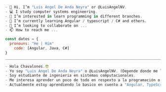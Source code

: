 ````js
- 👋 Hi, I’m "Luis Angel De Anda Neyra" or @LuisAngelNV.
- 💻 I study computer systems engineering.
- 👀 I’m interested in learn programming in different branches. 
- 🌱 I’m currently learning Angular / typescript / C# and others.
- 💞️ I’m looking to collaborate on ...
- 📫 How to reach me ...

const dates = {
  pronouns: "He | Him"
    code: [Angular, Java, C#]
}
_______________________________________________________________________________________

- Hola Chavalones.😎
- Yo soy "Luis Angel De Anda Neyra" o @LuisAngelNV. (Depende donde me localicen 👌😉)
- Soy estudiante de ingenieria en sistemas computacionales.
- Me interesa aprender un poco de todo en respexto a la programación o a redes TI.
- Actualmente estoy aprendiendo lo basico en cuento a "Angular, TypeScript, C# y un poco en Java".
````
<!---
LuisAngelNV/LuisAngelNV is a ✨ special ✨ repository because its `README.md` (this file) appears on your GitHub profile.
You can click the Preview link to take a look at your changes.
--->
